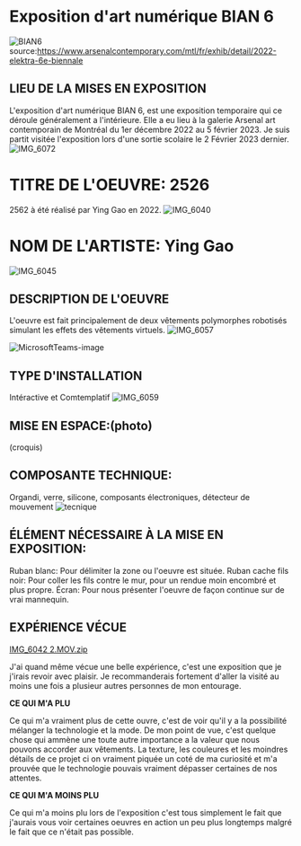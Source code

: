 

# Exposition d'art numérique BIAN 6

![BIAN6](https://user-images.githubusercontent.com/112107428/220931310-bc8ae89e-1925-40b3-a117-588776fda29c.jpg)
source:https://www.arsenalcontemporary.com/mtl/fr/exhib/detail/2022-elektra-6e-biennale

## LIEU DE LA MISES EN EXPOSITION
L'exposition d'art numérique BIAN 6, est une exposition temporaire qui ce déroule généralement a l'intérieure. Elle a eu lieu à la galerie Arsenal art contemporain  de Montréal du 1er décembre 2022 au 5 février 2023. Je suis partit visitée l'exposition lors d'une sortie scolaire le 2 Février 2023 dernier.
![IMG_6072](https://user-images.githubusercontent.com/112107428/220931581-3c43f5d1-d0ec-440c-8945-7cb3c8340c94.jpeg)


# TITRE DE L'OEUVRE: 2526
2562 à été réalisé par Ying Gao en 2022.
![IMG_6040](https://user-images.githubusercontent.com/112107428/220964900-05c54639-0855-4bb7-bbf5-5b0abf533de1.jpeg)
 

# NOM DE L'ARTISTE: Ying Gao
![IMG_6045](https://user-images.githubusercontent.com/112107428/220965916-496560c0-b37b-4be7-979c-e3c49ee5d15a.jpeg)

## DESCRIPTION DE L'OEUVRE
L'oeuvre est fait principalement de deux vêtements polymorphes robotisés simulant les effets des vêtements virtuels.
![IMG_6057](https://user-images.githubusercontent.com/112107428/220967197-17ccafeb-24d4-4d7f-97c9-839b48caaa84.jpeg)

![MicrosoftTeams-image](https://user-images.githubusercontent.com/112107428/220974043-a50b3fed-544b-44e4-b255-e440d133fe5d.png)


## TYPE D'INSTALLATION

Intéractive et Comtemplatif
![IMG_6059](https://user-images.githubusercontent.com/112107428/220974594-3c6fe341-4dcf-4e35-a524-060d01713a23.jpeg)


## MISE EN ESPACE:(photo)

(croquis)

## COMPOSANTE TECHNIQUE:

Organdi, verre, silicone, composants électroniques, détecteur de mouvement
![tecnique](https://user-images.githubusercontent.com/112107428/220978220-dcb2227b-ba60-4535-aec4-2d5bdfb4c934.jpeg)

## ÉLÉMENT NÉCESSAIRE À LA MISE EN EXPOSITION:

Ruban blanc: Pour délimiter la zone ou l'oeuvre est située. Ruban cache fils noir: Pour coller les fils contre le mur, pour un rendue moin encombré et plus propre. Écran: Pour nous présenter l'oeuvre de façon continue sur de vrai mannequin.

## EXPÉRIENCE VÉCUE
[IMG_6042 2.MOV.zip](https://github.com/yohanabilombo/H13_inspiration_yohanabilombo/files/10816285/IMG_6042.2.MOV.zip)

J'ai quand même vécue une belle expérience, c'est une exposition que je j'irais revoir avec plaisir. Je recommanderais fortement d'aller la visité au moins une fois a plusieur autres personnes de mon entourage.

**CE QUI M'A PLU**

Ce qui m'a vraiment plus de cette ouvre, c'est de voir qu'il y a la possibilité mélanger la technologie et la mode. De mon point de vue, c'est quelque chose qui ammène une toute autre importance a la valeur que nous pouvons accorder aux vêtements. La texture, les couleures et les moindres détails de ce projet ci on vraiment piquée un coté de ma curiosité et m'a prouvée que le technologie pouvais vraiment dépasser certaines de nos attentes.

**CE QUI M'A MOINS PLU**

Ce qui m'a moins plu lors de l'exposition c'est tous simplement le fait que j'aurais vous voir certaines oeuvres en action un peu plus longtemps malgré le fait que ce n'était pas possible.

